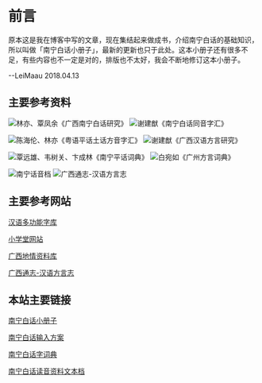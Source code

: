 # 前言

原本这是我在博客中写的文章，现在集结起来做成书，介绍南宁白话的基础知识，所以叫做「南宁白话小册子」，最新的更新也只于此处。这本小册子还有很多不足，有些内容也不一定是对的，排版也不太好，我会不断地修订这本小册子。

--LeiMaau 2018.04.13

## 主要参考资料

![林亦、覃凤余《广西南宁白话研究》](http://wx4.sinaimg.cn/mw690/69144085gy1fxelmxn06zj209t0dw3yz.jpg) ![谢建猷《南宁白话同音字汇》](http://wx4.sinaimg.cn/mw690/69144085gy1fxelmxysbij209z0dcjrn.jpg)

![陈海伦、林亦《粤语平话土话方音字汇》](http://wx2.sinaimg.cn/mw690/69144085gy1fxelmykszpj20a50dwjrw.jpg) ![谢建猷《广西汉语方言研究》](http://wx4.sinaimg.cn/mw690/69144085gy1fxelmy8fqgj20ac0dwjs5.jpg)

![覃远雄、韦树关、卞成林《南宁平话词典》](http://wx4.sinaimg.cn/mw690/69144085gy1fxelmyzmelj20940dcaak.jpg) ![白宛如《广州方言词典》](http://wx1.sinaimg.cn/mw690/69144085gy1fxelmzcb32j20920dc74r.jpg)

![南宁话音档](http://wx3.sinaimg.cn/mw690/69144085gy1fxelvzvf9qj20a90be0sz.jpg) ![广西通志-汉语方言志](http://wx3.sinaimg.cn/mw690/69144085gy1fxelmzqk5qj209k0be74f.jpg)

## 主要参考网站

[汉语多功能字库](http://humanum.arts.cuhk.edu.hk/Lexis/lexi-mf/) 

[小学堂网站](http://xiaoxue.iis.sinica.edu.tw/)

[广西地情资料库](http://www.gxdfz.org.cn/gdtz/#floor_gxtz)

[广西通志-汉语方言志](http://lib.gxdqw.com/file-a88-1.html)

## 本站主要链接

[南宁白话小册子](https://leimaau.github.io/book/) 

[南宁白话输入方案](https://github.com/leimaau/naamning_jyutping) 

[南宁白话字词典](https://github.com/leimaau/NaamBaakDict) 

[南宁白话读音资料文本档](https://github.com/leimaau/bookCollection) 

